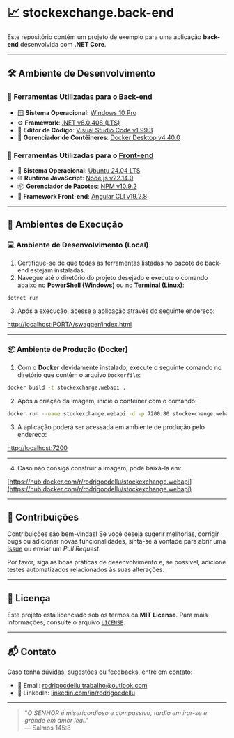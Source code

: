 # 📈 stockexchange.back-end

Este repositório contém um projeto de exemplo para uma aplicação **back-end** desenvolvida com **.NET Core**.

---

## 🛠️ Ambiente de Desenvolvimento

### 🔧 Ferramentas Utilizadas para o [Back-end](https://github.com/rodrigocdellu/stockexchange.back-end)

- 🪟 **Sistema Operacional**: [Windows 10 Pro](#)  
- ⚙️ **Framework**: [.NET v8.0.408 (LTS)](https://dotnet.microsoft.com/pt-br/download/dotnet/8.0)  
- 📝 **Editor de Código**: [Visual Studio Code v1.99.3](https://code.visualstudio.com/download)  
- 🐳 **Gerenciador de Contêineres**: [Docker Desktop v4.40.0](https://www.docker.com/products/docker-desktop)  

### 🎨 Ferramentas Utilizadas para o [Front-end](https://github.com/rodrigocdellu/stockexchange.front-end)

- 🐧 **Sistema Operacional**: [Ubuntu 24.04 LTS](https://ubuntu.com/download/desktop)  
- 🌐 **Runtime JavaScript**: [Node.js v22.14.0](https://nodejs.org/pt)  
- 📦 **Gerenciador de Pacotes**: [NPM v10.9.2](https://www.npmjs.com/package/npm/v/10.9.2)  
- 🧰 **Framework Front-end**: [Angular CLI v19.2.8](https://github.com/angular/angular-cli)  

---

## 🚀 Ambientes de Execução

### 💻 Ambiente de Desenvolvimento (Local)

1. Certifique-se de que todas as ferramentas listadas no pacote de back-end estejam instaladas.
2. Navegue até o diretório do projeto desejado e execute o comando abaixo no **PowerShell (Windows)** ou no **Terminal (Linux)**:

```bash
dotnet run
```

3. Após a execução, acesse a aplicação através do seguinte endereço:

[http://localhost:PORTA/swagger/index.html](http://localhost:PORTA/swagger/index.html)

---

### 📦 Ambiente de Produção (Docker)

1. Com o **Docker** devidamente instalado, execute o seguinte comando no diretório que contém o arquivo `Dockerfile`:

```bash
docker build -t stockexchange.webapi .
```

2. Após a criação da imagem, inicie o contêiner com o comando:

```bash
docker run --name stockexchange.webapi -d -p 7200:80 stockexchange.webapi
```

3. A aplicação poderá ser acessada em ambiente de produção pelo endereço:

[http://localhost:7200](http://localhost:7200)

---

4. Caso não consiga construir a imagem, pode baixá-la em:

[https://hub.docker.com/r/rodrigocdellu/stockexchange.webapi](https://hub.docker.com/r/rodrigocdellu/stockexchange.webapi)

---

## 🤝 Contribuições

Contribuições são bem-vindas! Se você deseja sugerir melhorias, corrigir bugs ou adicionar novas funcionalidades, sinta-se à vontade para abrir uma [Issue](https://github.com/rodrigocdellu/stockexchange.back-end/issues) ou enviar um *Pull Request*.

Por favor, siga as boas práticas de desenvolvimento e, se possível, adicione testes automatizados relacionados às suas alterações.

---

## 📄 Licença

Este projeto está licenciado sob os termos da **MIT License**. Para mais informações, consulte o arquivo [`LICENSE`](./LICENSE.md).

---

## 📬 Contato

Caso tenha dúvidas, sugestões ou feedbacks, entre em contato:

- 📧 Email: [rodrigocdellu.trabalho@outlook.com](mailto:rodrigocdellu.trabalho@outlook.com)
- 💼 LinkedIn: [linkedin.com/in/rodrigocdellu](https://linkedin.com/in/rodrigocdellu)

---

> "_O SENHOR é misericordioso e compassivo, tardio em irar-se e grande em amor leal._"  
> — Salmos 145:8
